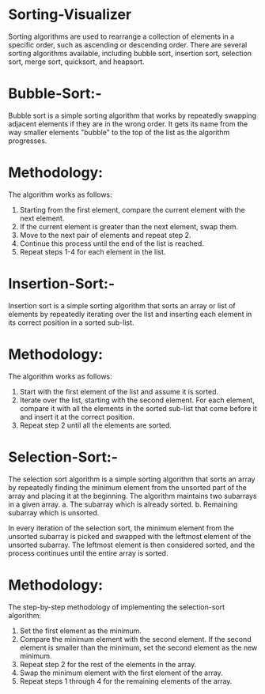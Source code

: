# Sorting-Visualizer

Sorting algorithms are used to rearrange a collection of elements in a specific order, such as ascending or descending order. There are several sorting algorithms available, including bubble sort, insertion sort, selection sort, 
merge sort, quicksort, and heapsort.

# Bubble-Sort:-

Bubble sort is a simple sorting algorithm that works by repeatedly swapping adjacent elements if they are in the wrong order. It gets its name from the way smaller elements "bubble" to the top of the list as the algorithm progresses.

# Methodology: 
The algorithm works as follows: 
1. Starting from the first element, compare the current element with the next element. 
2. If the current element is greater than the next element, swap them. 
3. Move to the next pair of elements and repeat step 2.
4. Continue this process until the end of the list is reached. 
5. Repeat steps 1-4 for each element in the list.

# Insertion-Sort:-

Insertion sort is a simple sorting algorithm that sorts an array or list of elements by repeatedly iterating over the list and inserting each element in its correct position in a sorted sub-list. 

# Methodology: 
The algorithm works as follows: 
1. Start with the first element of the list and assume it is sorted. 
2. Iterate over the list, starting with the second element. For each element, compare it with all the elements in the sorted sub-list that come before it and insert it at the correct position. 
3. Repeat step 2 until all the elements are sorted.

# Selection-Sort:- 
The selection sort algorithm is a simple sorting algorithm that sorts an array by repeatedly finding the minimum element from the unsorted part of the array and placing it at the beginning. 
The algorithm maintains two subarrays in a given array. 
a. The subarray which is already sorted. 
b. Remaining subarray which is unsorted. 
 
In every iteration of the selection sort, the minimum element from the unsorted subarray is picked and swapped with the leftmost element of the unsorted subarray. The leftmost element is then 
considered sorted, and the process continues until the entire array is sorted. 

# Methodology: 
The step-by-step methodology of implementing the selection-sort algorithm: 
1. Set the first element as the minimum. 
2. Compare the minimum element with the second element. If the second element is smaller than the minimum, set the second element as the new minimum. 
3. Repeat step 2 for the rest of the elements in the array. 
4. Swap the minimum element with the first element of the array. 
5. Repeat steps 1 through 4 for the remaining elements of the array.    
